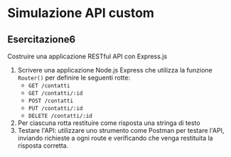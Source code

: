 # Simulazione API custom

## Esercitazione6

Costruire una applicazione RESTful API con Express.js

1. Scrivere una applicazione Node.js Express che utilizza la funzione `Router()` per definire le seguenti rotte:
   - `GET /contatti`
   - `GET /contatti/:id`
   - `POST /contatti`
   - `PUT /contatti/:id`
   - `DELETE /contatti/:id`
2. Per ciascuna rotta restituire come risposta una stringa di testo
3. Testare l'API: utilizzare uno strumento come Postman per testare l'API, inviando richieste a ogni route e verificando che venga restituita la risposta corretta.
